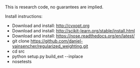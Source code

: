 This is research code, no guarantees are implied.

Install instructions:
- Download and install: http://cvxopt.org
- Download and install: http://scikit-learn.org/stable/install.html 
- Download and install: https://nose.readthedocs.org/en/latest/
- git clone https://github.com/daniel-vainsencher/regularized_weighting.git
- cd src
- python setup.py build_ext --inplace
- nosetests
